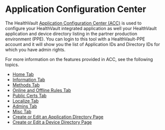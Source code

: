 # Application Configuration Center

The HealthVault [Application Configuration Center (ACC)](https://config.healthvault-ppe.com) is used to configure your HealthVault integrated application as well your HealthVault application and device directory listing in the partner production environment (PPE). You can login to this tool with a HealthVault-PPE account and it will show you the list of Application IDs and Directory IDs for which you have admin rights.

For more information on the features provided in ACC, see the following topics.

-   [Home Tab](acc-home-tab.md) 
-   [Information Tab](acc-information-tab.md) 
-   [Methods Tab](acc-methods-tab.md) 
-   [Online and Offline Rules Tab](acc-online-and-offline-rules-tab.md) 
-   [Public Certs Tab](acc-public-certs-tab.md) 
-   [Localize Tab](acc-localize-tab.md) 
-   [Admins Tab](acc-admins-tab.md) 
-   [Misc Tab](acc-misc-tab.md) 
-   [Create or Edit an Application Directory Page](acc-create-or-edit-an-application-directory-page.md) 
-   [Create or Edit a Device Directory Page](acc-create-or-edit-a-device-directory-page.md) 
